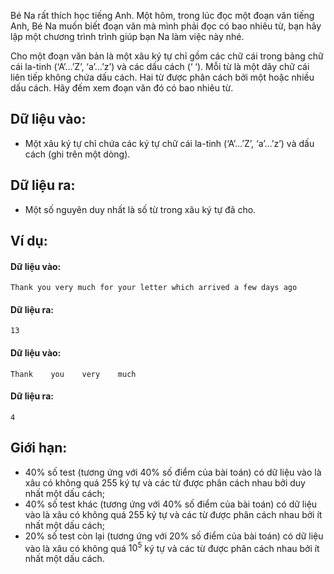 Bé Na rất thích học tiếng Anh. Một hôm, trong lúc đọc một đoạn văn tiếng Anh, Bé Na muốn biết đoạn văn mà mình phải đọc có bao nhiêu từ, bạn hãy lập một chương trình trình giúp bạn Na làm việc này nhé.

Cho một đoạn văn bản là một xâu ký tự chỉ gồm các chữ cái trong bảng chữ cái la-tinh (‘A’…’Z’, ‘a’…’z’) và các dấu cách (‘ ‘). Mỗi từ là một dãy chữ cái liên tiếp không chứa dấu cách. Hai từ được phân cách bởi một hoặc nhiều dấu cách. Hãy đếm xem đoạn văn đó có bao nhiêu từ.

## Dữ liệu vào:
- Một xâu ký tự chỉ chứa các ký tự chữ cái la-tinh (‘A’…’Z’, ‘a’…’z’) và dấu cách (ghi trên một dòng).

## Dữ liệu ra:
- Một số nguyên duy nhất là số từ trong xâu ký tự đã cho.

## Ví dụ:
#### Dữ liệu vào:
```
Thank you very much for your letter which arrived a few days ago
```

#### Dữ liệu ra:
```
13
```

#### Dữ liệu vào:
```
Thank    you    very    much
```

#### Dữ liệu ra:
```
4
```

## Giới hạn:
- $40\%$ số test (tương ứng với $40\%$ số điểm của bài toán) có dữ liệu vào là xâu có không quá $255$ ký tự và các từ được phân cách nhau bởi duy nhất một dấu cách;
- $40\%$ số test khác (tương ứng với $40\%$ số điểm của bài toán) có dữ liệu vào là xâu có không quá $255$ ký tự và các từ được phân cách nhau bởi ít nhất một dấu cách;
- $20\%$ số test còn lại (tương ứng với $20\%$ số điểm của bài toán) có dữ liệu vào là xâu có không quá $10^5$ ký tự và các từ được phân cách nhau bởi ít nhất một dấu cách.
